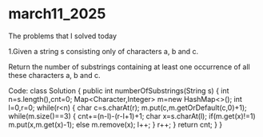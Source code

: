 # march11_2025
The problems that I solved today

1.Given a string s consisting only of characters a, b and c.

Return the number of substrings containing at least one occurrence of all these characters a, b and c.

Code:
class Solution {
    public int numberOfSubstrings(String s) {
        int n=s.length(),cnt=0;
        Map<Character,Integer> m=new HashMap<>();
        int l=0,r=0;
        while(r<n)
        {
            char c=s.charAt(r);
            m.put(c,m.getOrDefault(c,0)+1);
            while(m.size()==3)
            {
                cnt+=(n-l)-(r-l+1)+1;
                char x=s.charAt(l);
                if(m.get(x)!=1)
                    m.put(x,m.get(x)-1);
                else
                    m.remove(x);
                l++;
            }
            r++;
        }
        return cnt;
    }
}
